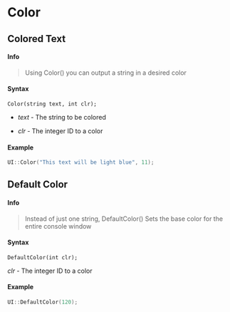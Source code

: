 # Color <!-- {docsify-ignore} -->
## Colored Text
#### Info
> Using Color() you can output a string in a desired color
#### Syntax
`Color(string text, int clr);`

* *text* - The string to be colored

* *clr* - The integer ID to a color

#### Example
```C++
UI::Color("This text will be light blue", 11);
```

## Default Color
#### Info
> Instead of just one string, DefaultColor() Sets the base color for the entire console window
#### Syntax
`DefaultColor(int clr);`

*clr* - The integer ID to a color

#### Example
```C++
UI::DefaultColor(120);
```
